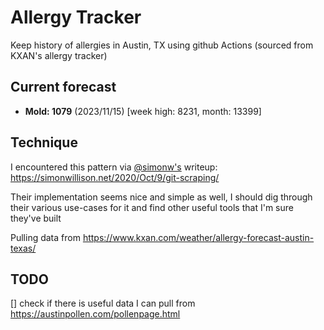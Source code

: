# Allergy Tracker

Keep history of allergies in Austin, TX using github Actions (sourced from KXAN's allergy tracker)

## Current forecast
<!-- INJECT FORECAST -->
- **Mold: 1079** (2023/11/15)  [week high: 8231, month: 13399]
<!-- END INJECT FORECAST -->

## Technique

I encountered this pattern via [@simonw's](https://github.com/simonw) writeup: https://simonwillison.net/2020/Oct/9/git-scraping/

Their implementation seems nice and simple as well, I should dig through their various use-cases for it and find other useful tools that I'm sure they've built

Pulling data from https://www.kxan.com/weather/allergy-forecast-austin-texas/

## TODO

[] check if there is useful data I can pull from https://austinpollen.com/pollenpage.html
